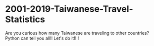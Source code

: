 # 2001-2019-Taiwanese-Travel-Statistics
Are you curious how many Taiwanese are traveling to other countries? Python can tell you all!! Let's do it!!!!
